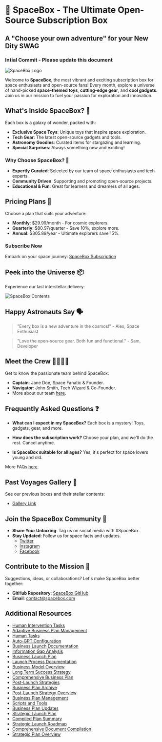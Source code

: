 # 🌌 SpaceBox - The Ultimate Open-Source Subscription Box 
## A "Choose your own adventure" for your New Dity SWAG
### Intial Commit - Please update this document 

![SpaceBox Logo](#) <!-- Replace '#' with the URL of the logo image -->

Welcome to **SpaceBox**, the most vibrant and exciting subscription box for space enthusiasts and open-source fans! Every month, explore a universe of hand-picked **space-themed toys**, **cutting-edge gear**, and **cool gadgets**. Join us in our mission to fuel your passion for exploration and innovation.

## What's Inside SpaceBox? 🚀

Each box is a galaxy of wonder, packed with:

- **Exclusive Space Toys**: Unique toys that inspire space exploration.
- **Tech Gear**: The latest open-source gadgets and tools.
- **Astronomy Goodies**: Curated items for stargazing and learning.
- **Special Surprises**: Always something new and exciting!

### Why Choose SpaceBox? 🌟

- **Expertly Curated**: Selected by our team of space enthusiasts and tech experts.
- **Community Driven**: Supporting and promoting open-source projects.
- **Educational & Fun**: Great for learners and dreamers of all ages.

## Pricing Plans 🛒

Choose a plan that suits your adventure:

- **Monthly**: $29.99/month - For cosmic explorers.
- **Quarterly**: $80.97/quarter - Save 10%, explore more.
- **Annual**: $305.89/year - Ultimate explorers save 15%.

### Subscribe Now

Embark on your space journey: [SpaceBox Subscription](#)

## Peek into the Universe 📦

Experience our last interstellar delivery:

![SpaceBox Contents](/path/to/image.png)

## Happy Astronauts Say 🗣️

> "Every box is a new adventure in the cosmos!" - Alex, Space Enthusiast

> "Love the open-source gear. Both fun and functional." - Sam, Developer

## Meet the Crew 👩‍🚀👨‍🚀

Get to know the passionate team behind SpaceBox:

- **Captain**: Jane Doe, Space Fanatic & Founder.
- **Navigator**: John Smith, Tech Wizard & Co-Founder.
- More about our team [here](#).

## Frequently Asked Questions ❓

- **What can I expect in my SpaceBox?**
  Each box is a mystery! Toys, gadgets, gear, and more.
  
- **How does the subscription work?**
  Choose your plan, and we'll do the rest. Cancel anytime.

- **Is SpaceBox suitable for all ages?**
  Yes, it's perfect for space lovers young and old.

More FAQs [here](#).

## Past Voyages Gallery 🌠

See our previous boxes and their stellar contents:

- [Gallery Link](#)

## Join the SpaceBox Community 🌌

- **Share Your Unboxing**: Tag us on social media with #SpaceBox.
- **Stay Updated**: Follow us for space facts and updates.
  - [Twitter](#)
  - [Instagram](#)
  - [Facebook](#)

## Contribute to the Mission 🚀

Suggestions, ideas, or collaborations? Let's make SpaceBox better together:

- **GitHub Repository**: [SpaceBox GitHub](#)
- **Email**: contact@spacebox.com

## Additional Resources

- [Human Intervention Tasks](human_intervention_tasks.md)
- [Adaptive Business Plan Management](adaptive_business_plan_management.md)
- [Human Tasks](human_tasks.md)
- [Auto-GPT Configuration](auto-gpt.json)
- [Business Launch Documentation](business_launch_documentation.md)
- [Information Gap Analysis](information_gap_analysis.md)
- [Business Launch Plan](business_launch_plan.md)
- [Launch Process Documentation](launch_process.md)
- [Business Model Overview](business_model.md)
- [Long Term Success Strategy](long_term_success_strategy.md)
- [Comprehensive Business Plan](business_plan.md)
- [Post-Launch Strategies](post_launch_strategies.md)
- [Business Plan Archive](business_plan_archive.zip)
- [Post-Launch Strategy Overview](post_launch_strategy.md)
- [Business Plan Management](business_plan_management.md)
- [Scripts and Tools](scripts/)
- [Business Plan Updates](business_plan_updates.md)
- [Strategic Launch Plan](strategic_launch_plan.md)
- [Compiled Plan Summary](compiled_plan.md)
- [Strategic Launch Roadmap](strategic_launch_roadmap.md)
- [Comprehensive Document Compilation](comprehensive_document.md)
- [Strategic Plan Overview](strategic_plan.md)
